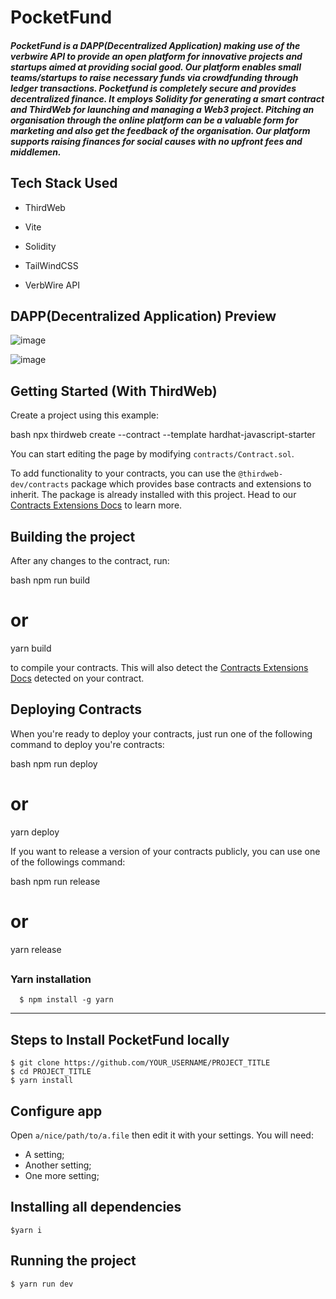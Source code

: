 # PocketFund  
##### PocketFund is a DAPP(Decentralized Application) making use of the verbwire API to provide an open platform for innovative projects and startups aimed at providing social good. Our platform enables small teams/startups to raise necessary funds via crowdfunding through ledger transactions. Pocketfund is completely secure and provides decentralized finance. It employs Solidity for generating a smart contract and ThirdWeb for launching and managing a Web3 project. Pitching an organisation through the online platform can be a valuable form for marketing and also get the feedback of the organisation. Our platform supports raising finances for social causes with no upfront fees and middlemen.

## Tech Stack Used

- ThirdWeb

- Vite

- Solidity

- TailWindCSS

- VerbWire API

## DAPP(Decentralized Application) Preview

![image](https://user-images.githubusercontent.com/88882430/226154993-2ffb83a4-ea92-43c6-a8b8-576aa5d39f3a.png)

![image](https://user-images.githubusercontent.com/88882430/226155022-2b9ba7ef-015b-4cea-a97e-cf1b97c39851.png)

## Getting Started (With ThirdWeb)

Create a project using this example:

bash
npx thirdweb create --contract --template hardhat-javascript-starter


You can start editing the page by modifying `contracts/Contract.sol`.

To add functionality to your contracts, you can use the `@thirdweb-dev/contracts` package which provides base contracts and extensions to inherit. The package is already installed with this project. Head to our [Contracts Extensions Docs](https://portal.thirdweb.com/contractkit) to learn more.

## Building the project

After any changes to the contract, run:

bash
npm run build
# or
yarn build


to compile your contracts. This will also detect the [Contracts Extensions Docs](https://portal.thirdweb.com/contractkit) detected on your contract.

## Deploying Contracts

When you're ready to deploy your contracts, just run one of the following command to deploy you're contracts:

bash
npm run deploy
# or
yarn deploy



If you want to release a version of your contracts publicly, you can use one of the followings command:

bash
npm run release
# or
yarn release



##

### Yarn installation

      $ npm install -g yarn

---

## Steps to Install PocketFund locally

    $ git clone https://github.com/YOUR_USERNAME/PROJECT_TITLE
    $ cd PROJECT_TITLE
    $ yarn install

## Configure app

Open `a/nice/path/to/a.file` then edit it with your settings. You will need:

- A setting;
- Another setting;
- One more setting;

## Installing all dependencies

    $yarn i

## Running the project

    $ yarn run dev
